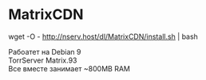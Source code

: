 # MatrixCDN
wget -O - http://nserv.host/dl/MatrixCDN/install.sh | bash

Рабоатет на Debian 9<br>
TorrServer Matrix.93<br>
Все вместе занимает ~800MB RAM
